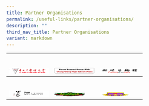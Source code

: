 ```yaml
---
title: Partner Organisations
permalink: /useful-links/partner-organisations/
description: ""
third_nav_title: Partner Organisations
variant: markdown
---
```

<table>
<thead>
  <tr>
    <th><br><br><a href="https://chungchenghighmain.moe.edu.sg/useful-links/alumni/" target="_blank" rel="noopener noreferrer"><img src="/images/alumni-LOGO.png" alt="Chung Cheng High School Alumni" width="106" height="17"></a></th>
    <th><br><br><a href="/useful-links/parent-support-group-psg/" target="_blank" rel="noopener noreferrer"><img src="/images/PSG.png" alt="Parent Support Group" width="106" height="17"></a></th>
    <th><br><br><a href="/useful-links/partner-organisations/gallery-by-the-lake/" target="_blank" rel="noopener noreferrer"><img src="/images/logo8.png" alt="Gallery by the Lake" width="106" height="17"></a></th>
  </tr>
</thead>
<tbody>
  <tr>
    <td><br><br><a href="/useful-links/partner-organisations/the-lim-tze-peng-art-gallery/" target="_blank" rel="noopener noreferrer"><img src="/images/LimTzePeng.png" alt="Lim Tze Peng" width="106" height="17"></a></td>
    <td><br><br><a href="https://almaarif.edu.sg/" target="_blank" rel="noopener noreferrer"><img src="/images/Madrasah_Al_Maarif_Al_Islamiah.png" alt="Madrasah AI Maarif" width="80" height="10"></a></td>
    <td><br><br><a href="https://mwti.edu.sg/" target="_blank" rel="noopener noreferrer"><img src="/images/Madrasah_Wak_Tanjong_Al_Islamiah.png" alt="Madrasah Wak Tanjong" width="80" height="10"></a></td>
  </tr>
</tbody>
</table>